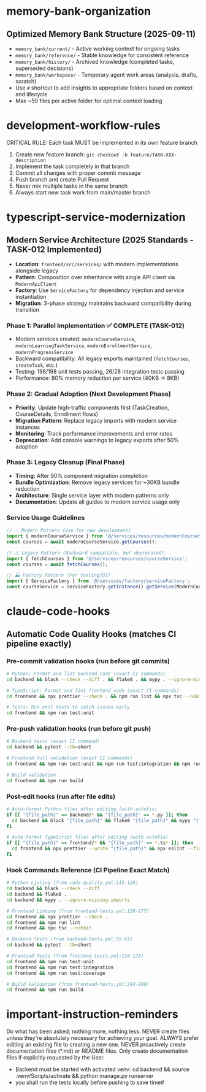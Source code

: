 # memory-bank-organization
## Optimized Memory Bank Structure (2025-09-11)
- `memory_bank/current/` - Active working context for ongoing tasks
- `memory_bank/reference/` - Stable knowledge for consistent reference  
- `memory_bank/history/` - Archived knowledge (completed tasks, superseded decisions)
- `memory_bank/workspace/` - Temporary agent work areas (analysis, drafts, scratch)
- Use `#` shortcut to add insights to appropriate folders based on context and lifecycle
- Max ~50 files per active folder for optimal context loading

# development-workflow-rules
CRITICAL RULE: Each task MUST be implemented in its own feature branch
1. Create new feature branch: `git checkout -b feature/TASK-XXX-description`  
2. Implement the task completely in that branch
3. Commit all changes with proper commit message
4. Push branch and create Pull Request
5. Never mix multiple tasks in the same branch
6. Always start new task work from main/master branch

# typescript-service-modernization
## Modern Service Architecture (2025 Standards - TASK-012 Implemented)
- **Location**: `frontend/src/services/` with modern implementations alongside legacy
- **Pattern**: Composition over inheritance with single API client via `ModernApiClient`
- **Factory**: Use `ServiceFactory` for dependency injection and service instantiation
- **Migration**: 3-phase strategy maintains backward compatibility during transition

### Phase 1: Parallel Implementation ✅ COMPLETE (TASK-012)
- Modern services created: `modernCourseService`, `modernLearningTaskService`, `modernEnrollmentService`, `modernProgressService`
- Backward compatibility: All legacy exports maintained (`fetchCourses`, `createTask`, etc.)
- Testing: 198/198 unit tests passing, 26/28 integration tests passing
- Performance: 80% memory reduction per service (40KB → 8KB)

### Phase 2: Gradual Adoption (Next Development Phase)
- **Priority**: Update high-traffic components first (TaskCreation, CourseDetails, Enrollment flows)
- **Migration Pattern**: Replace legacy imports with modern service instances
- **Monitoring**: Track performance improvements and error rates
- **Deprecation**: Add console warnings to legacy exports after 50% adoption

### Phase 3: Legacy Cleanup (Final Phase)  
- **Timing**: After 90% component migration completion
- **Bundle Optimization**: Remove legacy services for ~30KB bundle reduction
- **Architecture**: Single service layer with modern patterns only
- **Documentation**: Update all guides to modern service usage only

### Service Usage Guidelines
```typescript
// ✅ Modern Pattern (Use for new development)
import { modernCourseService } from '@/services/resources/modernCourseService';
const courses = await modernCourseService.getCourses();

// ⚠️ Legacy Pattern (Backward compatible, but deprecated)
import { fetchCourses } from '@/services/resources/courseService';
const courses = await fetchCourses();

// 🏭 Factory Pattern (For testing/DI)
import { ServiceFactory } from '@/services/factory/serviceFactory';
const courseService = ServiceFactory.getInstance().getService(ModernCourseService);
```

# claude-code-hooks
## Automatic Code Quality Hooks (matches CI pipeline exactly)
### Pre-commit validation hooks (run before git commits)
```bash
# Python: Format and lint backend code (exact CI commands)
cd backend && black --check --diff . && flake8 . && mypy . --ignore-missing-imports

# TypeScript: Format and lint frontend code (exact CI commands)
cd frontend && npx prettier --check . && npm run lint && npx tsc --noEmit

# Tests: Run unit tests to catch issues early
cd frontend && npm run test:unit
```

### Pre-push validation hooks (run before git push)
```bash
# Backend tests (exact CI command)
cd backend && pytest --tb=short

# Frontend full validation (exact CI commands)
cd frontend && npm run test:unit && npm run test:integration && npm run test:coverage

# Build validation
cd frontend && npm run build
```

### Post-edit hooks (run after file edits)
```bash
# Auto-format Python files after editing (with autofix)
if [[ "{file_path}" == backend/* && "{file_path}" == *.py ]]; then
  cd backend && black "{file_path}" && flake8 "{file_path}" && mypy "{file_path}" --ignore-missing-imports
fi

# Auto-format TypeScript files after editing (with autofix)
if [[ "{file_path}" == frontend/* && "{file_path}" == *.ts* ]]; then
  cd frontend && npx prettier --write "{file_path}" && npx eslint --fix "{file_path}"
fi
```

### Hook Commands Reference (CI Pipeline Exact Match)
```bash
# Python Linting (from code-quality.yml:115-128)
cd backend && black --check --diff .
cd backend && flake8 .
cd backend && mypy . --ignore-missing-imports

# Frontend Linting (from frontend-tests.yml:158-177)
cd frontend && npx prettier --check .
cd frontend && npm run lint
cd frontend && npx tsc --noEmit

# Backend Tests (from backend-tests.yml:55-61)
cd backend && pytest --tb=short

# Frontend Tests (from frontend-tests.yml:110-123)
cd frontend && npm run test:unit
cd frontend && npm run test:integration
cd frontend && npm run test:coverage

# Build Validation (from frontend-tests.yml:204-206)
cd frontend && npm run build
```

# important-instruction-reminders
Do what has been asked; nothing more, nothing less.
NEVER create files unless they're absolutely necessary for achieving your goal.
ALWAYS prefer editing an existing file to creating a new one.
NEVER proactively create documentation files (*.md) or README files. Only create documentation files if explicitly requested by the User.
- Backend must be started with activated venv: cd backend && source .venv/Scripts/activate && python manage.py runserver
- you shall run the tests locally before pushing to save time#